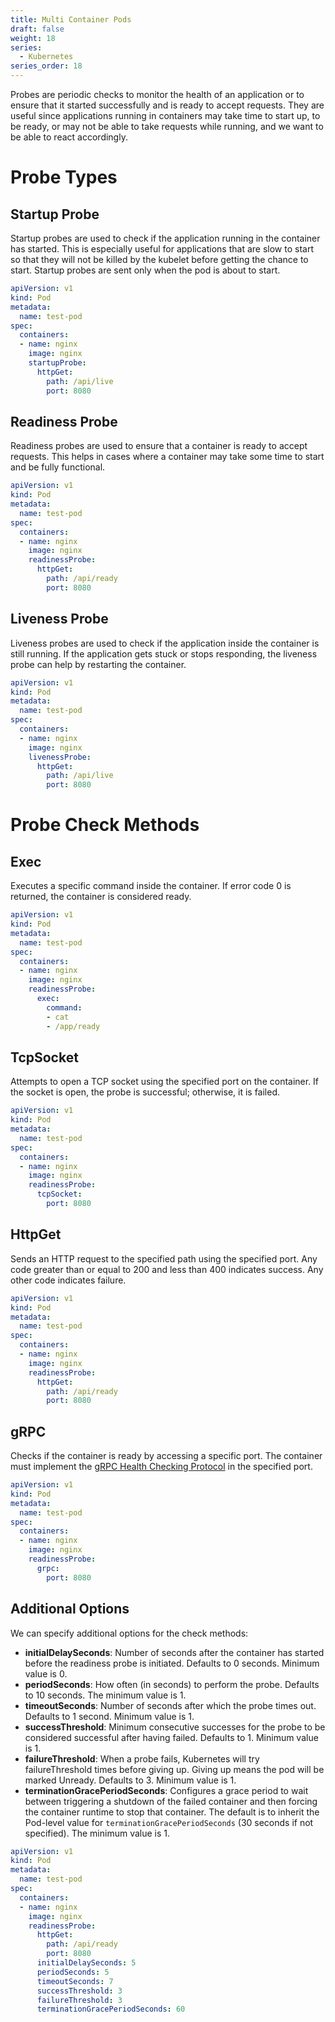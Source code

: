 ```yaml
---
title: Multi Container Pods
draft: false
weight: 18
series:
  - Kubernetes
series_order: 18
---
```

Probes are periodic checks to monitor the health of an application or to ensure that it started successfully and is ready to accept requests. They are useful since applications running in containers may take time to start up, to be ready, or may not be able to take requests while running, and we want to be able to react accordingly.
# Probe Types
## Startup Probe
Startup probes are used to check if the application running in the container has started. This is especially useful for applications that are slow to start so that they will not be killed by the kubelet before getting the chance to start. Startup probes are sent only when the pod is about to start.
```yaml
apiVersion: v1
kind: Pod
metadata:
  name: test-pod
spec:
  containers:
  - name: nginx
    image: nginx
    startupProbe:
      httpGet:
        path: /api/live
        port: 8080
```
## Readiness Probe
Readiness probes are used to ensure that a container is ready to accept requests. This helps in cases where a container may take some time to start and be fully functional.
```yaml
apiVersion: v1
kind: Pod
metadata:
  name: test-pod
spec:
  containers:
  - name: nginx
    image: nginx
    readinessProbe:
      httpGet:
        path: /api/ready
        port: 8080
```
## Liveness Probe
Liveness probes are used to check if the application inside the container is still running. If the application gets stuck or stops responding, the liveness probe can help by restarting the container.
```yaml
apiVersion: v1
kind: Pod
metadata:
  name: test-pod
spec:
  containers:
  - name: nginx
    image: nginx
    livenessProbe:
      httpGet:
        path: /api/live
        port: 8080
```
# Probe Check Methods
## Exec
Executes a specific command inside the container. If error code 0 is returned, the container is considered ready.

```yaml
apiVersion: v1
kind: Pod
metadata:
  name: test-pod
spec:
  containers:
  - name: nginx
    image: nginx
    readinessProbe:
      exec:
        command:
        - cat
        - /app/ready
```
## TcpSocket
Attempts to open a TCP socket using the specified port on the container. If the socket is open, the probe is successful; otherwise, it is failed.
```yaml
apiVersion: v1
kind: Pod
metadata:
  name: test-pod
spec:
  containers:
  - name: nginx
    image: nginx
    readinessProbe:
      tcpSocket:
        port: 8080
```
## HttpGet
Sends an HTTP request to the specified path using the specified port. Any code greater than or equal to 200 and less than 400 indicates success. Any other code indicates failure.
```yaml
apiVersion: v1
kind: Pod
metadata:
  name: test-pod
spec:
  containers:
  - name: nginx
    image: nginx
    readinessProbe:
      httpGet:
        path: /api/ready
        port: 8080
```
## gRPC
Checks if the container is ready by accessing a specific port. The container must implement the [gRPC Health Checking Protocol](https://github.com/grpc/grpc/blob/master/doc/health-checking.md) in the specified port.
```yaml
apiVersion: v1
kind: Pod
metadata:
  name: test-pod
spec:
  containers:
  - name: nginx
    image: nginx
    readinessProbe:
      grpc:
        port: 8080
```
## Additional Options
We can specify additional options for the check methods:
- **initialDelaySeconds**: Number of seconds after the container has started before the readiness probe is initiated. Defaults to 0 seconds. Minimum value is 0.
- **periodSeconds**: How often (in seconds) to perform the probe. Defaults to 10 seconds. The minimum value is 1.
- **timeoutSeconds**: Number of seconds after which the probe times out. Defaults to 1 second. Minimum value is 1.
- **successThreshold**: Minimum consecutive successes for the probe to be considered successful after having failed. Defaults to 1. Minimum value is 1.
- **failureThreshold**: When a probe fails, Kubernetes will try failureThreshold times before giving up. Giving up means the pod will be marked Unready. Defaults to 3. Minimum value is 1.
- **terminationGracePeriodSeconds**: Configures a grace period to wait between triggering a shutdown of the failed container and then forcing the container runtime to stop that container. The default is to inherit the Pod-level value for `terminationGracePeriodSeconds` (30 seconds if not specified). The minimum value is 1.

```yaml
apiVersion: v1
kind: Pod
metadata:
  name: test-pod
spec:
  containers:
  - name: nginx
    image: nginx
    readinessProbe:
      httpGet:
        path: /api/ready
        port: 8080
      initialDelaySeconds: 5
      periodSeconds: 5
      timeoutSeconds: 7
      successThreshold: 3
      failureThreshold: 3
      terminationGracePeriodSeconds: 60
```